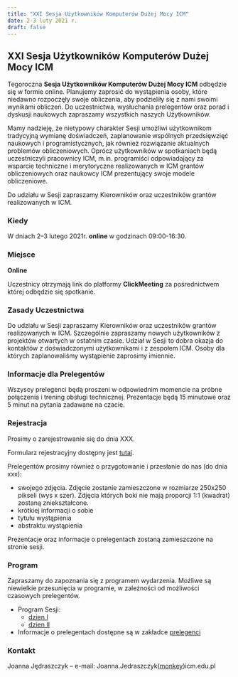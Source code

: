 ```yaml
---
title: "XXI Sesja Użytkowników Komputerów Dużej Mocy ICM"
date: 2-3 luty 2021 r.
draft: false
---
```


## XXI Sesja Użytkowników Komputerów Dużej Mocy ICM

Tegoroczna **Sesja Użytkowników Komputerów Dużej Mocy ICM** odbędzie się w formie online. Planujemy zaprosić do wystąpienia osoby, które niedawno rozpoczęły swoje obliczenia, aby podzieliły się z nami swoimi wynikami obliczeń.
Do uczestnictwa, wysłuchania prelegentów oraz porad i dyskusji naukowych zapraszamy wszystkich naszych Użytkowników.

Mamy nadzieję, że nietypowy charakter Sesji umożliwi użytkownikom tradycyjną wymianę doświadczeń, zaplanowanie wspólnych przedsięwzięć naukowych i programistycznych, jak również rozwiązanie aktualnych problemów obliczeniowych. Oprócz użytkowników w spotkaniach będą uczestniczyli pracownicy ICM, m.in. programiści odpowiadający za wsparcie techniczne i merytoryczne realizowanych w ICM grantów obliczeniowych oraz naukowcy ICM prezentujący swoje modele obliczeniowe.

Do udziału w Sesji zapraszamy Kierowników oraz uczestników grantów realizowanych w ICM.

### Kiedy

W dniach 2–3 lutego 2021r.  **online** w godzinach 09:00-16:30.

### Miejsce

**Online**

Uczestnicy otrzymają link do platformy **ClickMeeting** za pośrednictwem której odbędzie się spotkanie.

### Zasady Uczestnictwa

Do udziału w Sesji zapraszamy Kierowników oraz uczestników grantów realizowanych w ICM.
Szczególnie zapraszamy nowych użytkowników z projektów otwartych w ostatnim czasie.
Udział w Sesji to dobra okazja do kontaktów z doświadczonymi użytkownikami i z zespołem ICM.
Osoby dla których zaplanowaliśmy wystąpienie zaprosimy imiennie.

### Informacje dla Prelegentów

Wszyscy prelegenci będą proszeni w odpowiednim momencie na próbne połączenia i trening obsługi technicznej.
Prezentacje będą 15 minutowe oraz 5 minut na pytania zadawane na czacie.

### Rejestracja

Prosimy o zarejestrowanie się do dnia XXX.

Formularz rejestracyjny dostępny jest [tutaj](https://docs.google.com/forms/d/e/1FAIpQLSccGyxrxnjWv3yHeOx2qpCRQLKgtFYqCT6E5eHogJA3voNmYw/viewform).

Prelegentów prosimy również o przygotowanie i przesłanie do nas (do dnia xxx):

- swojego zdjęcia. Zdjęcie zostanie zamieszczone w rozmiarze 250x250 pikseli (wys x szer). Zdjęcia których boki nie mają proporcji 1:1 (kwadrat) zostaną zniekształcone.
- krótkiej informacji o sobie
- tytułu wystąpienia
- abstraktu wystąpienia

Prezentacje oraz informacje o prelegentach zostaną zamieszczone na stronie sesji.

### Program

Zapraszamy do zapoznania się z programem wydarzenia.
Możliwe są niewielkie przesunięcia w programie, w zależności od możliwości czasowych prelegentów.

- Program Sesji:
    * [dzien I](./sesja2020_granty_lista_v12_dzien1.pdf)
    * [dzien II](./sesja2020_granty_lista_v12_dzien2.pdf)
- Informacje o prelegentach dostępne są w zakładce [prelegenci](prelegenci.md)

### Kontakt

Joanna Jędraszczyk – e-mail: Joanna.Jedraszczyk([monkey](https://en.wikipedia.org/wiki/At_sign#Names_in_other_languages))icm.edu.pl
<!-- , telefon: 22-87-49-200 -->
